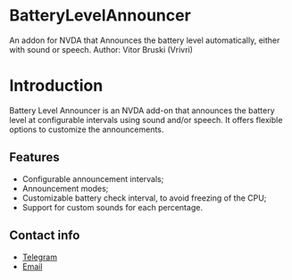 # BatteryLevelAnnouncer
An addon for NVDA that Announces the battery level automatically, either with sound or speech.
Author: Vitor Bruski (Vrivri)
# Introduction
Battery Level Announcer is an NVDA add-on that announces the battery level at configurable intervals using sound and/or speech. It offers flexible options to customize the announcements.
## Features
- Configurable announcement intervals;
- Announcement modes;
- Customizable battery check interval, to avoid freezing of the CPU;
- Support for custom sounds for each percentage.
## Contact info
*   [Telegram](https://t.me/vrivrixd)
*   [Email](mailto:vrivrivb123@gmail.com)
